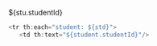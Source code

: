 ${stu.studentId}    

````java   
<tr th:each="student: ${std}">
   <td th:text="${student.studentId}"/>
````   
